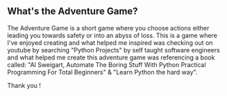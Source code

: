 ## What's the Adventure Game?
The Adventure Game is a short game where you choose actions either leading you towards safety or into an abyss of loss. 
This is a game where I've enjoyed creating and what helped me inspired was checking out on youtube by searching "Python Projects" by self taught software engineers and what helped me create this adventure game was referencing a book called: "Al Sweigart, Automate The Boring Stuff With Python Practical Programming For Total Beginners" & "Learn Python the hard way".

Thank you !
